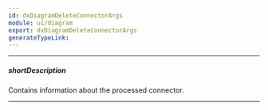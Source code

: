 ```yaml
---
id: dxDiagramDeleteConnectorArgs
module: ui/diagram
export: dxDiagramDeleteConnectorArgs
generateTypeLink: 
---
```

---
##### shortDescription
Contains information about the processed connector.

---
